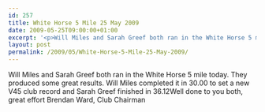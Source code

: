 ```yaml
---
id: 257
title: White Horse 5 Mile 25 May 2009
date: 2009-05-25T09:00:00+01:00
excerpt: '<p>Will Miles and Sarah Greef both ran in the White Horse 5 mile today. They produced some great results. Will Miles completed it in 30.00 to set a new V45 club record and Sarah Greef finished in 36.12Well done to you both, great effort Brendan Ward, Club Chairman</p>'
layout: post
permalink: /2009/05/White-Horse-5-Mile-25-May-2009/
---
```

Will Miles and Sarah Greef both ran in the White Horse 5 mile today. They produced some great results. Will Miles completed it in 30.00 to set a new V45 club record and Sarah Greef finished in 36.12Well done to you both, great effort Brendan Ward, Club Chairman